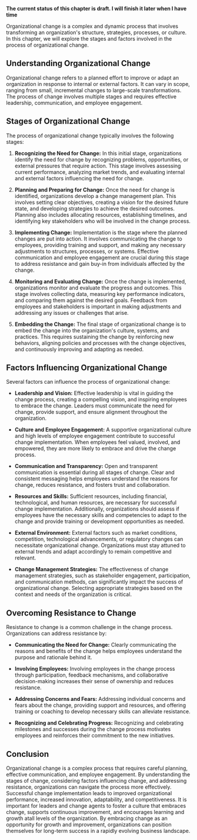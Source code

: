 **The current status of this chapter is draft. I will finish it later when I have time**

Organizational change is a complex and dynamic process that involves transforming an organization's structure, strategies, processes, or culture. In this chapter, we will explore the stages and factors involved in the process of organizational change.

Understanding Organizational Change
-----------------------------------

Organizational change refers to a planned effort to improve or adapt an organization in response to internal or external factors. It can vary in scope, ranging from small, incremental changes to large-scale transformations. The process of change involves multiple stages and requires effective leadership, communication, and employee engagement.

Stages of Organizational Change
-------------------------------

The process of organizational change typically involves the following stages:

1. **Recognizing the Need for Change:** In this initial stage, organizations identify the need for change by recognizing problems, opportunities, or external pressures that require action. This stage involves assessing current performance, analyzing market trends, and evaluating internal and external factors influencing the need for change.

2. **Planning and Preparing for Change:** Once the need for change is identified, organizations develop a change management plan. This involves setting clear objectives, creating a vision for the desired future state, and developing strategies to achieve the desired outcomes. Planning also includes allocating resources, establishing timelines, and identifying key stakeholders who will be involved in the change process.

3. **Implementing Change:** Implementation is the stage where the planned changes are put into action. It involves communicating the change to employees, providing training and support, and making any necessary adjustments to structures, processes, or systems. Effective communication and employee engagement are crucial during this stage to address resistance and gain buy-in from individuals affected by the change.

4. **Monitoring and Evaluating Change:** Once the change is implemented, organizations monitor and evaluate the progress and outcomes. This stage involves collecting data, measuring key performance indicators, and comparing them against the desired goals. Feedback from employees and stakeholders is important in making adjustments and addressing any issues or challenges that arise.

5. **Embedding the Change:** The final stage of organizational change is to embed the change into the organization's culture, systems, and practices. This requires sustaining the change by reinforcing new behaviors, aligning policies and processes with the change objectives, and continuously improving and adapting as needed.

Factors Influencing Organizational Change
-----------------------------------------

Several factors can influence the process of organizational change:

* **Leadership and Vision:** Effective leadership is vital in guiding the change process, creating a compelling vision, and inspiring employees to embrace the change. Leaders must communicate the need for change, provide support, and ensure alignment throughout the organization.

* **Culture and Employee Engagement:** A supportive organizational culture and high levels of employee engagement contribute to successful change implementation. When employees feel valued, involved, and empowered, they are more likely to embrace and drive the change process.

* **Communication and Transparency:** Open and transparent communication is essential during all stages of change. Clear and consistent messaging helps employees understand the reasons for change, reduces resistance, and fosters trust and collaboration.

* **Resources and Skills:** Sufficient resources, including financial, technological, and human resources, are necessary for successful change implementation. Additionally, organizations should assess if employees have the necessary skills and competencies to adapt to the change and provide training or development opportunities as needed.

* **External Environment:** External factors such as market conditions, competition, technological advancements, or regulatory changes can necessitate organizational change. Organizations must stay attuned to external trends and adapt accordingly to remain competitive and relevant.

* **Change Management Strategies:** The effectiveness of change management strategies, such as stakeholder engagement, participation, and communication methods, can significantly impact the success of organizational change. Selecting appropriate strategies based on the context and needs of the organization is critical.

Overcoming Resistance to Change
-------------------------------

Resistance to change is a common challenge in the change process. Organizations can address resistance by:

* **Communicating the Need for Change:** Clearly communicating the reasons and benefits of the change helps employees understand the purpose and rationale behind it.

* **Involving Employees:** Involving employees in the change process through participation, feedback mechanisms, and collaborative decision-making increases their sense of ownership and reduces resistance.

* **Addressing Concerns and Fears:** Addressing individual concerns and fears about the change, providing support and resources, and offering training or coaching to develop necessary skills can alleviate resistance.

* **Recognizing and Celebrating Progress:** Recognizing and celebrating milestones and successes during the change process motivates employees and reinforces their commitment to the new initiatives.

Conclusion
----------

Organizational change is a complex process that requires careful planning, effective communication, and employee engagement. By understanding the stages of change, considering factors influencing change, and addressing resistance, organizations can navigate the process more effectively. Successful change implementation leads to improved organizational performance, increased innovation, adaptability, and competitiveness. It is important for leaders and change agents to foster a culture that embraces change, supports continuous improvement, and encourages learning and growth atall levels of the organization. By embracing change as an opportunity for growth and improvement, organizations can position themselves for long-term success in a rapidly evolving business landscape.
